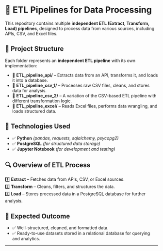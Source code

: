 # 🚀 ETL Pipelines for Data Processing  

This repository contains multiple **independent ETL (Extract, Transform, Load) pipelines**, designed to process data from various sources, including APIs, CSV, and Excel files.  

## 📁 Project Structure  

Each folder represents an **independent ETL pipeline** with its own implementation:  

- 📌 **ETL_pipeline_api/** – Extracts data from an API, transforms it, and loads it into a database.  
- 📌 **ETL_pipeline_csv_1/** – Processes raw CSV files, cleans, and stores data for analysis.  
- 📌 **ETL_pipeline_csv_2/** – A variation of the CSV-based ETL pipeline with different transformation logic.  
- 📌 **ETL_pipeline_excel/** – Reads Excel files, performs data wrangling, and loads structured data.  

## 🔧 Technologies Used  

- ✅ **Python** *(pandas, requests, sqlalchemy, psycopg2)*  
- ✅ **PostgreSQL** *(for structured data storage)*  
- ✅ **Jupyter Notebook** *(for development and testing)*  

## 🔍 Overview of ETL Process  

1️⃣ **Extract** – Fetches data from APIs, CSV, or Excel sources.  
2️⃣ **Transform** – Cleans, filters, and structures the data.  
3️⃣ **Load** – Stores processed data in a PostgreSQL database for further analysis.  

## 🎯 Expected Outcome  

- ✅ Well-structured, cleaned, and formatted data.    
- ✅ Ready-to-use datasets stored in a relational database for querying and analytics.  

---


